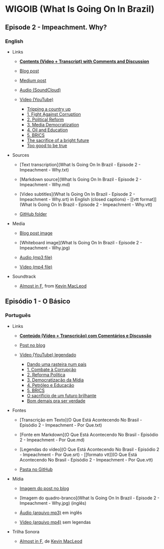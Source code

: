 # WIGOIB (What Is Going On In Brazil)

## Episode 2 - Impeachment. Why?

### English

- Links

  - [**Contents (Video + Transcript) with Comments and Discussion**](https://discuss.whatisgoingoninbrazil.com/t/19)

  - [Blog post](https://whatisgoingoninbrazil.com/2016/06/25/episode-2-impeachment-why/)

  - [Medium post](https://medium.com/what-is-going-on-in-brazil/what-is-going-on-in-brazil-episode-2-impeachment-why-33576d727747)

  - [Audio (SoundCloud)](https://soundcloud.com/whatisgoingoninbrazil/what-is-going-on-in-brazil-episode-2-impeachment-why)

  - [Video (YouTube)](https://www.youtube.com/watch?v=OaAYiObulpE?cc_load_policy=1)

    - [Tripping a country up](http://www.youtube.com/watch?v=OaAYiObulpE&t=0m46s)
    - [1\. Fight Against Corruption](http://www.youtube.com/watch?v=OaAYiObulpE&t=1m41s)
    - [2\. Political Reform](http://www.youtube.com/watch?v=OaAYiObulpE&t=3m13s)
    - [3\. Media Democratization](https://www.youtube.com/watch?v=OaAYiObulpE&t=5m53s)
    - [4\. Oil and Education](https://www.youtube.com/watch?v=OaAYiObulpE&t=7m29s)
    - [5\. BRICS](https://www.youtube.com/watch?v=OaAYiObulpE&t=10m50s)
    - [The sacrifice of a bright future](https://www.youtube.com/watch?v=OaAYiObulpE&t=12m0s)
    - [Too good to be true](https://www.youtube.com/watch?v=OaAYiObulpE&t=14m2s)

- Sources

  - [Text transcription](What Is Going On In Brazil - Episode 2 - Impeachment - Why.txt)

  - [Markdown source](What Is Going On In Brazil - Episode 2 - Impeachment - Why.md)

  - [Video subtitles](What Is Going On In Brazil - Episode 2 - Impeachment - Why.srt) in English (closed captions) - [\[vtt format\]](What Is Going On In Brazil - Episode 2 - Impeachment - Why.vtt)

  - [GitHub folder]()

- Media

  - [Blog post image](http://www.freeimages.com/photo/congresso-nacional-em-brasilia-1514867)

  - [Whiteboard image](What Is Going On In Brazil - Episode 2 - Impeachment - Why.jpg)

  - [Audio (mp3 file)](https://www.dropbox.com/sh/uythg3m3vmrecxj/AAAuleIfJe2TP9GMVXNDAuboa/Episode%202%20-%20Impeachment%20-%20Why/What%20Is%20Going%20On%20In%20Brazil%20-%20Episode%202%20-%20Impeachment%20-%20Why.mp3?dl=0)

  - [Video (mp4 file)](https://www.dropbox.com/sh/uythg3m3vmrecxj/AAB_JHMTa4qimllLB9NW9-WUa/Episode%202%20-%20Impeachment%20-%20Why/What%20Is%20Going%20On%20In%20Brazil%20-%20Episode%202%20-%20Impeachment%20-%20Why.mp4?dl=0)

- Soundtrack

  - [Almost in F](http://incompetech.com/music/royalty-free/index.html?isrc=USUAN1100394), from [Kevin MacLeod](https://en.wikipedia.org/wiki/Kevin_MacLeod_%28musician%29)

## Episódio 1 - O Básico

### Português

- Links

  - [**Conteúdo (Vídeo + Transcrição) com Comentários e Discussão**](https://discuss.whatisgoingoninbrazil.com/t/20)

  - [Post no blog](https://whatisgoingoninbrazil.com/2016/06/25/episodio-2-impeachment-por-que/)

  - [Vídeo (YouTube) legendado](https://www.youtube.com/watch?v=OaAYiObulpE?hl=pt&cc_lang_pref=pt&cc_load_policy=1)
    - [Dando uma rasteira num país](http://www.youtube.com/watch?v=OaAYiObulpE&t=0m46s&hl=pt&cc_lang_pref=pt&cc_load_policy=1)
    - [1\. Combate à Corrupção](http://www.youtube.com/watch?v=OaAYiObulpE&t=1m41s&hl=pt&cc_lang_pref=pt&cc_load_policy=1)
    - [2\. Reforma Política](http://www.youtube.com/watch?v=OaAYiObulpE&t=3m13s&hl=pt&cc_lang_pref=pt&cc_load_policy=1)
    - [3\. Democratização da Mídia](https://www.youtube.com/watch?v=OaAYiObulpE&t=5m53s&hl=pt&cc_lang_pref=pt&cc_load_policy=1)
    - [4\. Petróleo e Educação](https://www.youtube.com/watch?v=OaAYiObulpE&t=7m29s&hl=pt&cc_lang_pref=pt&cc_load_policy=1)
    - [5\. BRICS](https://www.youtube.com/watch?v=OaAYiObulpE&t=10m50s&hl=pt&cc_lang_pref=pt&cc_load_policy=1)
    - [O sacrifício de um futuro brilhante](https://www.youtube.com/watch?v=OaAYiObulpE&t=12m0s&hl=pt&cc_lang_pref=pt&cc_load_policy=1)
    - [Bom demais pra ser verdade](https://www.youtube.com/watch?v=OaAYiObulpE&t=14m2s&hl=pt&cc_lang_pref=pt&cc_load_policy=1)

- Fontes

  - [Transcrição em Texto](O Que Está Acontecendo No Brasil - Episódio 2 - Impeachment - Por Que.txt)

  - [Fonte em Markdown](O Que Está Acontecendo No Brasil - Episódio 2 - Impeachment - Por Que.md)

  - [Legendas do vídeo](O Que Está Acontecendo No Brasil - Episódio 2 - Impeachment - Por Que.srt) - [\[formato vtt\]](O Que Está Acontecendo No Brasil - Episódio 2 - Impeachment - Por Que.vtt)

  - [Pasta no GitHub]()

- Mídia

  - [Imagem do post no blog](http://www.freeimages.com/photo/congresso-nacional-em-brasilia-1514867)

  - [Imagem do quadro-branco](What Is Going On In Brazil - Episode 2 - Impeachment - Why.jpg) (inglês)

  - [Áudio (arquivo mp3)](https://www.dropbox.com/sh/uythg3m3vmrecxj/AAAuleIfJe2TP9GMVXNDAuboa/Episode%202%20-%20Impeachment%20-%20Why/What%20Is%20Going%20On%20In%20Brazil%20-%20Episode%202%20-%20Impeachment%20-%20Why.mp3?dl=0) em inglês

  - [Vídeo (arquivo mp4)](https://www.dropbox.com/sh/uythg3m3vmrecxj/AAB_JHMTa4qimllLB9NW9-WUa/Episode%202%20-%20Impeachment%20-%20Why/What%20Is%20Going%20On%20In%20Brazil%20-%20Episode%202%20-%20Impeachment%20-%20Why.mp4?dl=0) sem legendas

- Trilha Sonora

  - [Almost in F](http://incompetech.com/music/royalty-free/index.html?isrc=USUAN1100394), de [Kevin MacLeod](https://en.wikipedia.org/wiki/Kevin_MacLeod_%28musician%29)
